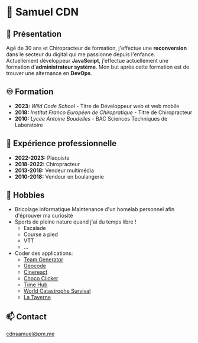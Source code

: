 # 🚀 Samuel CDN

## 👀 Présentation 
Agé de 30 ans et Chiropracteur de formation, j'effectue une **reconversion** dans le secteur du digital qui me passionne depuis l'enfance.  
Actuellement développeur **JavaScript**, j'effectue actuellement une formation d'**administrateur système**.
Mon but après cette formation est de trouver une alternance en **DevOps**.

## ♾️ Formation 
- **2023:** _Wild Code School_ - Titre de Développeur web et web mobile
- **2018:** _Institut Franco Européen de Chiropratique_ - Titre de Chiropracteur
- **2010:** _Lycée Antoine Boudelles_ - BAC Sciences Techniques de Laboratoire
  
## 🚧 Expérience professionnelle 
- **2022-2023:** Plaquiste
- **2018-2022:** Chiropracteur
- **2013-2018:** Vendeur multimédia
- **2010-2018:** Vendeur en boulangerie

## 💖 Hobbies 
- Bricolage informatique
Maintenance d'un homelab personnel afin d'éprouver ma curiosité
- Sports de pleine nature quand j'ai du temps libre !
  - Escalade
  - Course à pied
  - VTT
  - ...
- Coder des applications:
  - [Team Generator](https://picker.cdnsamuel.fr) 
  - [Geocode](https://geocode.cdnsamuel.fr) 
  - [Cinereact](https://cinereact.cdnsamuel.fr) 
  - [Choco Clicker](https://choco-clicker.cdnsamuel.fr/)
  - [Time Hub](https://timehub.cdnsamuel.fr) 
  - [World Catastrophe Survival](https://wcs.cdnsamuel.fr)
  - [La Taverne](https://lataverne.cdnsamuel.fr)

## 📫 Contact 

cdnsamuel@pm.me
<!---
cdnsamuel/cdnsamuel is a ✨ special ✨ repository because its `README.md` (this file) appears on your GitHub profile.
You can click the Preview link to take a look at your changes.
--->
